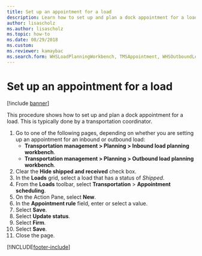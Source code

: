 ```yaml
--- 
title: Set up an appointment for a load
description: Learn how to set up and plan a dock appointment for a load typically done by transportation coordinators, including a step-by-step process. 
author: lisascholz
ms.author: lisascholz
ms.topic: how-to
ms.date: 08/29/2018
ms.custom:
ms.reviewer: kamaybac 
ms.search.form: WHSLoadPlanningWorkbench, TMSAppointment, WHSOutboundLoadPlanningWorkbench, WHSInboundLoadPlanningWorkbench
---
```


# Set up an appointment for a load

[!include [banner](../../includes/banner.md)]

This procedure shows how to set up and plan a dock appointment for a load. This is typically done by a transportation coordinator.

1. Go to one of the following pages, depending on whether you are setting up an appointment for an inbound or outbound load:
    - **Transportation management > Planning > Inbound load planning workbench**.
    - **Transportation management > Planning > Outbound load planning workbench**.
1. Clear the **Hide shipped and received** check box.
1. In the **Loads** grid, select a load that has a status of *Shipped*.
1. From the **Loads** toolbar, select **Transportation**  \> **Appointment scheduling**.
1. On the Action Pane, select **New**.
1. In the **Appointment rule** field, enter or select a value.
1. Select **Save**.
1. Select **Update status**.
1. Select **Firm**.
1. Select **Save**.
1. Close the page.

[!INCLUDE[footer-include](../../../includes/footer-banner.md)]